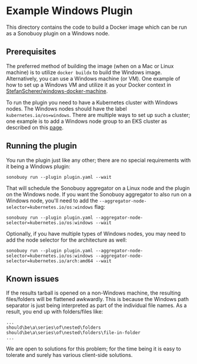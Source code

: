 # Example Windows Plugin

This directory contains the code to build a Docker image which can be run as a Sonobuoy plugin on a Windows node.

## Prerequisites

The preferred method of building the image (when on a Mac or Linux machine) is to utilize `docker buildx` to build the Windows image. Alternatively, you can use a Windows machine (or VM). One example of how to set up a Windows VM and utilize it as your Docker context in [StefanScherer/windows-docker-machine](https://github.com/StefanScherer/windows-docker-machine).

To run the plugin you need to have a Kubernetes cluster with Windows nodes. The Windows nodes should have the label `kubernetes.io/os=windows`. There are multiple ways to set up such a cluster; one example is to add a Windows node group to an EKS cluster as described on this [page](https://docs.aws.amazon.com/eks/latest/userguide/windows-support.html).

## Running the plugin

You run the plugin just like any other; there are no special requirements with it being a Windows plugin:

```
sonobuoy run --plugin plugin.yaml --wait
```

That will schedule the Sonobuoy aggregator on a Linux node and the plugin on the Windows node. If you want the Sonobuoy aggregator to also run on a Windows node, you'll need to add the `--aggregator-node-selector=kubernetes.io/os:windows` flag:

```
sonobuoy run --plugin plugin.yaml --aggregator-node-selector=kubernetes.io/os:windows --wait
```

Optionally, if you have multiple types of Windows nodes, you may need to add the node selector for the architecture as well:

```
sonobuoy run --plugin plugin.yaml --aggregator-node-selector=kubernetes.io/os:windows --aggregator-node-selector=kubernetes.io/arch:amd64 --wait
```

## Known issues

If the results tarball is opened on a non-Windows machine, the resulting files/folders will be flattened awkwardly. This is because the Windows path separator is just being interpreted as part of the individual file names. As a result, you end up with folders/files like:

```
...
should\be\a\series\of\nested\folders
should\be\a\series\of\nested\folders\file-in-folder
...
```

We are open to solutions for this problem; for the time being it is easy to tolerate and surely has various client-side solutions.
